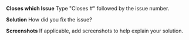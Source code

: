 **Closes which Issue**
Type "Closes #" followed by the issue number.

**Solution**
How did you fix the issue?

**Screenshots**
If applicable, add screenshots to help explain your solution.

